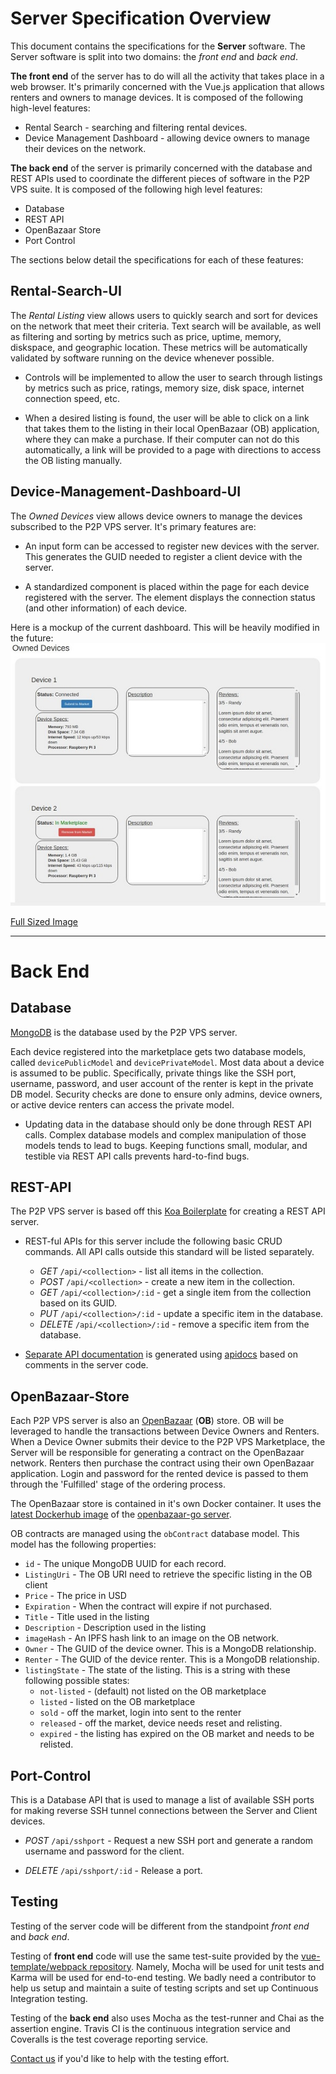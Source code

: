 # Server Specification Overview
This document contains the specifications for the **Server** software. The Server
software is split into two domains: the *front end* and *back end*.

**The front end** of the server has to do will all the activity that takes place
in a web browser. It's primarily concerned with the Vue.js application that allows
renters and owners to manage devices. It is composed of the following high-level
features:

* Rental Search - searching and filtering rental devices.
* Device Management Dashboard - allowing device owners to manage their devices on the network.

**The back end** of the server is primarily concerned with the database and REST APIs
used to coordinate the different pieces of software in the P2P VPS suite.
It is composed of the following high level features:

* Database
* REST API
* OpenBazaar Store
* Port Control

The sections below detail the specifications for each of these features:


## Rental-Search-UI
The _Rental Listing_ view allows users to quickly search and sort for devices
on the network that meet their criteria. Text search will be available, as well
as filtering and sorting by metrics such as price, uptime, memory, diskspace, and
geographic location. These metrics will be automatically validated by software
running on the device whenever possible.

* Controls will be implemented to allow the user to search through listings by metrics
such as price, ratings, memory size, disk space, internet connection speed, etc.

* When a desired listing is found, the user will be able to click on a link that
takes them to the listing in their local OpenBazaar (OB) application, where they can
make a purchase. If their computer can not do this automatically, a link will be
provided to a page with directions to access the OB listing manually.

## Device-Management-Dashboard-UI
The _Owned Devices_ view allows device owners to manage
the devices subscribed to the P2P VPS server. It's primary features are:

* An input form can be accessed to register new devices with the server. This
generates the GUID needed to register a client device with the server.

* A standardized component is placed within the page for each device registered with the
server. The element displays the connection status (and other information) of each device.

Here is a mockup of the current dashboard. This will be heavily modified in the future:
![Owned Devices](images/owned-devices-mockup-600px.jpg?raw=true "Owned Devices Mock Up")

[Full Sized Image](images/owned-devices-mockup.JPG?raw=true "Owned Devices Mock Up")

-----

# Back End

## Database
[MongoDB](https://en.wikipedia.org/wiki/MongoDB) is the database used by the
P2P VPS server.

Each device registered into the marketplace gets two database models,
called `devicePublicModel` and `devicePrivateModel`.
Most data about a device is assumed to be public. Specifically, private things
like the SSH port, username, password, and user account of the renter is kept
in the private DB model. Security checks are done to ensure only admins,
device owners, or active device renters can access the private model.

* Updating data in the database should only be done through REST API calls.
Complex database models and complex manipulation of those models tends to lead
to bugs. Keeping functions small, modular, and testible via REST API calls prevents
hard-to-find bugs.

## REST-API
The P2P VPS server is based off this
[Koa Boilerplate](https://github.com/christroutner/babel-free-koa2-api-boilerplate)
for creating a REST API server.

* REST-ful APIs for this server include the following basic CRUD commands.
All API calls outside this standard will be listed separately.
    * *GET* `/api/<collection>` - list all items in the collection.
    * *POST* `/api/<collection>` - create a new item in the collection.
    * *GET* `/api/<collection>/:id` - get a single item from the collection
    based on its GUID.
    * *PUT* `/api/<collection>/:id` - update a specific item in the database.
    * *DELETE* `/api/<collection>/:id` - remove a specific item from the database.

* [Separate API documentation](https://p2pvps.net/docs/)
is generated using [apidocs](http://apidocjs.com/)
based on comments in the server code.


## OpenBazaar-Store
Each P2P VPS server is also an [OpenBazaar](http://openbazaar.org) (**OB**) store.
OB will be leveraged to handle the
transactions between Device Owners and Renters. When a Device Owner submits
their device to
the P2P VPS Marketplace, the Server will be responsible for generating a contract
on the OpenBazaar network. Renters then purchase the contract using their own
OpenBazaar application. Login and password for the rented device is passed to them
through the 'Fulfilled' stage of the ordering process.

The OpenBazaar store is contained in it's own Docker container. It uses the
[latest Dockerhub image](https://hub.docker.com/r/openbazaar/server/tags/) of
the [openbazaar-go server](https://github.com/OpenBazaar/openbazaar-go).

OB contracts are managed using the `obContract` database model. This model has the following properties:

* `id` - The unique MongoDB UUID for each record.
* `ListingUri` - The OB URI need to retrieve the specific listing in the OB client
* `Price` - The price in USD
* `Expiration` - When the contract will expire if not purchased.
* `Title` - Title used in the listing
* `Description` - Description used in the listing
* `imageHash` - An IPFS hash link to an image on the OB network.
* `Owner` - The GUID of the device owner. This is a MongoDB relationship.
* `Renter` - The GUID of the device renter. This is a MongoDB relationship.
* `listingState` - The state of the listing. This is a string with these following possible states:
    * `not-listed` - (default) not listed on the OB marketplace
    * `listed` - listed on the OB marketplace
    * `sold` - off the market, login into sent to the renter
    * `released` - off the market, device needs reset and relisting.
    * `expired` - the listing has expired on the OB market and needs to be relisted.


## Port-Control
This is a Database API that is used to manage a list of available SSH ports for
making reverse SSH tunnel connections between the Server and Client devices.

* *POST* `/api/sshport` - Request a new SSH port and generate a
random username and password for the client.

* *DELETE* `/api/sshport/:id` - Release a port.

## Testing
Testing of the server code will be different from the standpoint *front end* and
*back end*.

Testing of **front end** code will use the same test-suite provided by the
[vue-template/webpack repository](https://github.com/vuejs-templates/webpack).
Namely, Mocha will be used for unit tests
and Karma will be used for end-to-end testing. We badly need a contributor to
help us setup and maintain a suite of testing scripts and set up Continuous
Integration testing.

Testing of the **back end** also uses Mocha as the test-runner and Chai as
the assertion engine. Travis CI is the continuous integration service and
Coveralls is the test coverage reporting service.

[Contact us](http://p2pvps.org/contact-us/) if you'd like to help with the testing effort.
